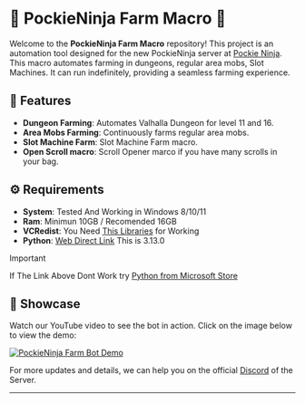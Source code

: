 # 🌾 PockieNinja Farm Macro 🌾

Welcome to the **PockieNinja Farm Macro** repository! This project is an automation tool designed for the new PockieNinja server at [Pockie Ninja](https://pockieninja.online). This macro automates farming in dungeons, regular area mobs, Slot Machines. It can run indefinitely, providing a seamless farming experience.

## 🚀 Features
- **Dungeon Farming**: Automates Valhalla Dungeon for level 11 and 16.
- **Area Mobs Farming**: Continuously farms regular area mobs.
- **Slot Machine Farm**: Slot Machine Farm macro.
- **Open Scroll macro**: Scroll Opener marco if you have many scrolls in your bag.

## ⚙️ Requirements
- **System**: Tested And Working in Windows 8/10/11
- **Ram**: Minimun 10GB / Recomended 16GB
- **VCRedist**: You Need [This Libraries](https://learn.microsoft.com/en-us/cpp/windows/latest-supported-vc-redist?view=msvc-170) for Working
- **Python**: [Web Direct Link](https://www.python.org/ftp/python/3.13.0/python-3.13.0-amd64.exe) This is 3.13.0
> [!IMPORTANT]  
> If The Link Above Dont Work try [Python from Microsoft Store](https://apps.microsoft.com/detail/9pnrbtzxmb4z?hl=en-US&gl=US)

  
## 🎥 Showcase
Watch our YouTube video to see the bot in action. Click on the image below to view the demo:

[![PockieNinja Farm Bot Demo](https://i.imgur.com/UoWFY6Z.png)](https://www.youtube.com/watch?v=BzPv_OCpmD0)

For more updates and details, we can help you on the official [Discord](https://discord.gg/gCx5hCZPuv) of the Server.

---
